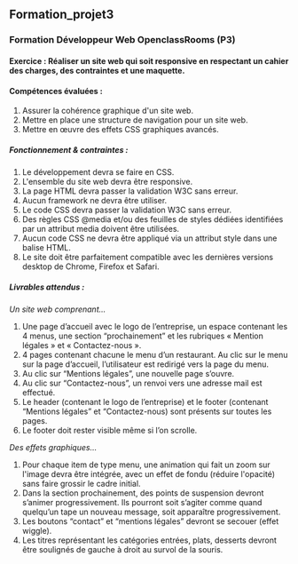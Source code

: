 ## Formation_projet3
### Formation Développeur Web OpenclassRooms (P3)

#### __Exercice :__ Réaliser un site web qui soit responsive en respectant un cahier des charges, des contraintes et une maquette.

#### __Compétences évaluées :__
 1. Assurer la cohérence graphique d'un site web.
 2. Mettre en place une structure de navigation pour un site web.
 3. Mettre en œuvre des effets CSS graphiques avancés.

##### __Fonctionnement & contraintes :__ 
1. Le développement devra se faire en CSS. 
2. L'ensemble du site web devra être responsive. 
3. La page HTML devra passer la validation W3C sans erreur.
4. Aucun framework ne devra être utiliser. 
5. Le code CSS devra passer la validation W3C sans erreur. 
6. Des règles CSS @media et/ou des feuilles de styles dédiées identifiées par un attribut media doivent être utilisées.
7. Aucun code CSS ne devra être appliqué via un attribut style dans une balise HTML.
8. Le site doit être parfaitement compatible avec les dernières versions desktop de Chrome, Firefox et Safari.

##### __Livrables attendus :__ 
*Un site web comprenant...*
1. Une page d’accueil avec le logo de l’entreprise, un espace contenant les 4 menus, une section “prochainement” et les rubriques « Mention légales » et « Contactez-nous ».
2. 4 pages contenant chacune le menu d’un restaurant. Au clic sur le menu sur la page d’accueil, l’utilisateur est redirigé vers la page du menu.
3. Au clic sur “Mentions légales”, une nouvelle page s’ouvre.
4. Au clic sur “Contactez-nous”, un renvoi vers une adresse mail est effectué.
5. Le header (contenant le logo de l’entreprise) et le footer (contenant “Mentions légales” et “Contactez-nous) sont présents sur toutes les pages.
6. Le footer doit rester visible même si l’on scrolle.  

*Des effets graphiques...*
1. Pour chaque item de type menu, une animation qui fait un zoom sur l'image devra être intégrée, avec un effet de fondu (réduire l'opacité) sans faire grossir le cadre initial.
2. Dans la section prochainement, des points de suspension devront s’animer progressivement. Ils pourront soit s’agiter comme quand quelqu’un tape un nouveau message, soit apparaître progressivement.
3. Les boutons “contact” et “mentions légales” devront se secouer (effet wiggle).
4. Les titres représentant les catégories entrées, plats, desserts devront être soulignés de gauche à droit au survol de la souris.
